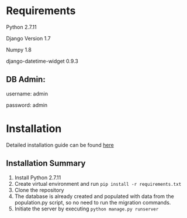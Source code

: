 # Requirements
Python 2.7.11

Django Version 1.7

Numpy  1.8

django-datetime-widget 0.9.3

## DB Admin:

username: admin

password: admin

# Installation
Detailed installation guide can be found [here](http://www.tangowithdjango.com/book17/chapters/requirements.html#installing-the-software)

## Installation Summary
1. Install Python 2.7.11
2. Create virtual environment and run `pip install -r requirements.txt`
3. Clone the repository 
4. The database is already created and populated with data from the population.py script, so no need to run the migration commands.
5. Initiate the server by executing `python manage.py runserver`





